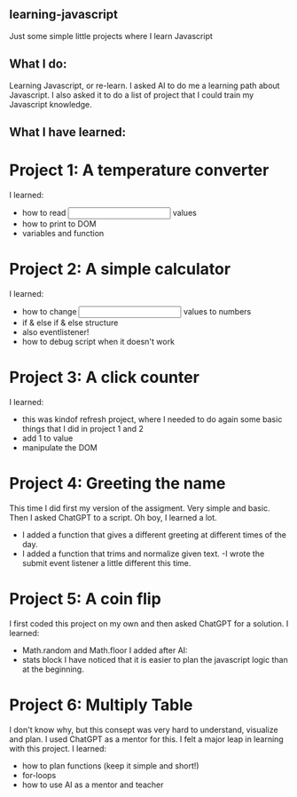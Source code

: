 ## learning-javascript

Just some simple little projects where I learn Javascript

## What I do:

Learning Javascript, or re-learn. I asked AI to do me a learning path about Javascript. I also asked it to do a list of project that I could train my Javascript knowledge.

## What I have learned:

# Project 1: A temperature converter

I learned:

- how to read <input> values
- how to print to DOM
- variables and function

# Project 2: A simple calculator

I learned:

- how to change <input> values to numbers
- if & else if & else structure
- also eventlistener!
- how to debug script when it doesn't work

# Project 3: A click counter

I learned:

- this was kindof refresh project, where I needed to do again some basic things that I did in project 1 and 2
- add 1 to value
- manipulate the DOM

# Project 4: Greeting the name

This time I did first my version of the assigment. Very simple and basic.
Then I asked ChatGPT to a script. Oh boy, I learned a lot.

- I added a function that gives a different greeting at different times of the day.
- I added a function that trims and normalize given text.
  -I wrote the submit event listener a little different this time.

# Project 5: A coin flip

I first coded this project on my own and then asked ChatGPT for a solution. 
I learned:
- Math.random and Math.floor
I added after AI:
- stats block
I have noticed that it is easier to plan the javascript logic than at the beginning. 

# Project 6: Multiply Table

I don't know why, but this consept was very hard to understand, visualize and plan. I used ChatGPT as a mentor for this. I felt a major leap in learning with this project.
I learned:
- how to plan functions (keep it simple and short!)
- for-loops
- how to use AI as a mentor and teacher
